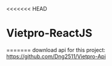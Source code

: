 <<<<<<< HEAD
# Vietpro-ReactJS
=======
download api for this project: https://github.com/Dng2511/Vietpro-Api


